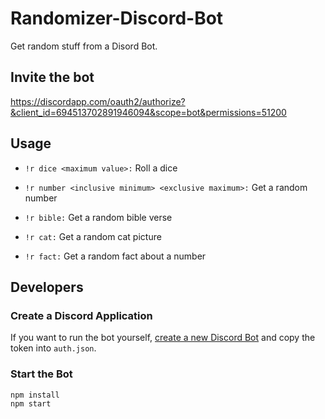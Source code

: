 # Randomizer-Discord-Bot

Get random stuff from a Disord Bot.

## Invite the bot

https://discordapp.com/oauth2/authorize?&client_id=694513702891946094&scope=bot&permissions=51200

## Usage

- `!r dice <maximum value>:` Roll a dice

- `!r number <inclusive minimum> <exclusive maximum>:` Get a random number

- `!r bible:` Get a random bible verse

- `!r cat:` Get a random cat picture

- `!r fact:` Get a random fact about a number

## Developers

### Create a Discord Application

If you want to run the bot yourself, [create a new Discord Bot](https://discordapp.com/developers/docs/intro#bots-and-apps) and copy the token into  `auth.json`.

### Start the Bot

```shell
npm install
npm start
```
